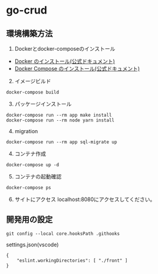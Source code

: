 # go-crud
## 環境構築方法
1. Dockerとdocker-composeのインストール
- [Docker のインストール(公式ドキュメント)](https://docs.docker.jp/engine/installation/index.html)
- [Docker Compose のインストール(公式ドキュメント)](https://docs.docker.jp/compose/install.html)
2. イメージビルド
```
docker-compose build
```
3. パッケージインストール
```
docker-compose run --rm app make install
docker-compose run --rm node yarn install
```
4. migration
```
docker-compose run --rm app sql-migrate up
```
4. コンテナ作成
```
docker-compose up -d
```
5. コンテナの起動確認
```
docker-compose ps
```

6. サイトにアクセス
localhost:8080にアクセスしてください。

## 開発用の設定
```
git config --local core.hooksPath .githooks
```
settings.json(vscode)
```
{
    "eslint.workingDirectories": [ "./front" ]
}
```
